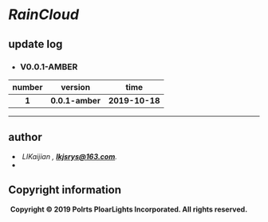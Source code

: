 # *RainCloud*



## update log

- ### **V0.0.1-AMBER**       

| number |     version     |      time      |
| :----: | :-------------: | :------------: |
| **1**  | **0.0.1-amber** | **2019-10-18** |

------



## author

- ​    *LIKaijian  ,  **lkjsrys@163.com**</u>.*
- 



## Copyright information

​    **Copyright © 2019 Polrts PloarLights Incorporated. All rights reserved.**

